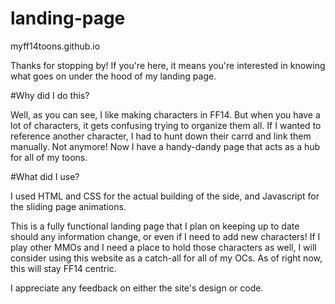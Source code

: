 # landing-page

 myff14toons.github.io
 
Thanks for stopping by! If you're here, it means you're interested in knowing what goes on under the hood of my landing page.

#Why did I do this?

Well, as you can see, I like making characters in FF14. But when you have a lot of characters, it gets confusing trying to organize them all. If I wanted to reference another character, I had to hunt down their carrd and link them manually. Not anymore! Now I have a handy-dandy page that acts as a hub for all of my toons.

#What did I use?

I used HTML and CSS for the actual building of the side, and Javascript for the sliding page animations.

This is a fully functional landing page that I plan on keeping up to date should any information change, or even if I need to add new characters! If I play other MMOs and I need a place to hold those characters as well, I will consider using this website as a catch-all for all of my OCs. As of right now, this will stay FF14 centric.

I appreciate any feedback on either the site's design or code.
